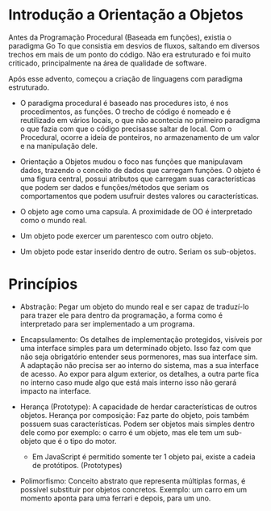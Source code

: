 # Introdução a Orientação a Objetos

Antes da Programação Procedural (Baseada em funções), existia o paradigma Go To que consistia em desvios de fluxos, saltando em diversos trechos em mais de um ponto do código. Não era estruturado e foi muito criticado, principalmente na área de qualidade de software.

Após esse advento, começou a criação de linguagens com paradigma estruturado. 

- O paradigma procedural é baseado nas procedures isto, é nos procedimentos, as funções. O trecho de código é nomeado e é reutilizado em vários locais, o que não acontecia no primeiro paradigma o que fazia com que o código precisasse saltar de local. Com o Procedural, ocorre a ideia de ponteiros, no armazenamento de um valor e na manipulação dele.

- Orientação a Objetos mudou o foco nas funções que manipulavam dados, trazendo o conceito de dados que carregam funções. O objeto é uma figura central, possui atributos que carregam suas características que podem ser dados e funções/métodos que seriam os comportamentos que podem usufruir destes valores ou características.
- O objeto age como uma capsula. A proximidade de OO é interpretado como o mundo real.
- Um objeto pode exercer um parentesco com outro objeto.
- Um objeto pode estar inserido dentro de outro. Seriam os sub-objetos.

# Princípios
- Abstração: Pegar um objeto do mundo real e ser capaz de traduzí-lo para trazer ele para dentro da programação, a forma como é interpretado para ser implementado a um programa.

- Encapsulamento: Os detalhes de implementação protegidos, visíveis por uma interface simples para um determinado objeto. Isso faz com que não seja obrigatório entender seus pormenores, mas sua interface sim. A adaptação não precisa ser ao interno do sistema, mas a sua interface de acesso. Ao expor para algum exterior, os detalhes, a outra parte fica no interno caso mude algo que está mais interno isso não gerará impacto na interface.

- Herança (Prototype): A capacidade de herdar características de outros objetos. Herança por composição: Faz parte do objeto, pois também possuem suas características. Podem ser objetos mais simples dentro dele como por exemplo: o carro é um objeto, mas ele tem um sub-objeto que é o tipo do motor. 

    - Em JavaScript é permitido somente ter 1 objeto pai, existe a cadeia de protótipos. (Prototypes)
    
- Polimorfismo: Conceito abstrato que representa múltiplas formas, é possível substituir por objetos concretos. Exemplo: um carro em um momento aponta para uma ferrari e depois, para um uno.

